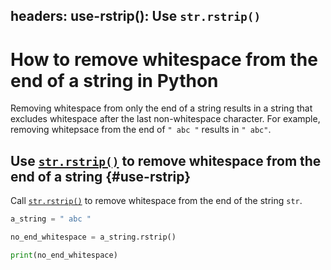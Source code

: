 headers:
  use-rstrip(): Use `str.rstrip()`
---
# How to remove whitespace from the end of a string in Python
Removing whitespace from only the end of a string results in a string that excludes whitespace after the last non-whitespace character. For example, removing whitepsace from the end of `" abc "` results in `" abc"`.

## Use [`str.rstrip()`](kite-sym:builtins.str.rstrip) to remove whitespace from the end of a string {#use-rstrip}
Call [`str.rstrip()`](kite-sym:builtins.str.rstrip) to remove whitespace from the end of the string `str`.
```python
a_string = " abc "

no_end_whitespace = a_string.rstrip()

print(no_end_whitespace)
```

